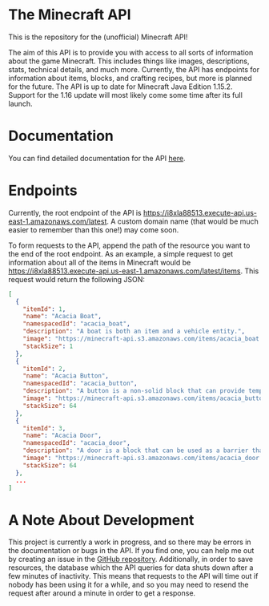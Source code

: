 # The Minecraft API

This is the repository for the (unofficial) Minecraft API!

The aim of this API is to provide you with access to all sorts of information about the game Minecraft. This includes things like images, descriptions, stats, technical details, and much more. Currently, the API has endpoints for information about items, blocks, and crafting recipes, but more is planned for the future. The API is up to date for Minecraft Java Edition 1.15.2. Support for the 1.16 update will most likely come some time after its full launch.

# Documentation

You can find detailed documentation for the API [here](https://stoplight.io/p/docs/gh/anish-shanbhag/minecraft-api).

# Endpoints

Currently, the root endpoint of the API is https://i8xla88513.execute-api.us-east-1.amazonaws.com/latest. A custom domain name (that would be much easier to remember than this one!) may come soon.

To form requests to the API, append the path of the resource you want to the end of the root endpoint. As an example, a simple request to get information about all of the items in Minecraft would be https://i8xla88513.execute-api.us-east-1.amazonaws.com/latest/items. This request would return the following JSON:
```json
[
  {
    "itemId": 1,
    "name": "Acacia Boat",
    "namespacedId": "acacia_boat",
    "description": "A boat is both an item and a vehicle entity.",
    "image": "https://minecraft-api.s3.amazonaws.com/items/acacia_boat.png",
    "stackSize": 1
  },
  {
    "itemId": 2,
    "name": "Acacia Button",
    "namespacedId": "acacia_button",
    "description": "A button is a non-solid block that can provide temporary redstone power.",
    "image": "https://minecraft-api.s3.amazonaws.com/items/acacia_button.png",
    "stackSize": 64
  },
  {
    "itemId": 3,
    "name": "Acacia Door",
    "namespacedId": "acacia_door",
    "description": "A door is a block that can be used as a barrier that can be opened by hand or with redstone.",
    "image": "https://minecraft-api.s3.amazonaws.com/items/acacia_door.png",
    "stackSize": 64
  },
  ...
]
```

# A Note About Development

This project is currently a work in progress, and so there may be errors in the documentation or bugs in the API. If you find one, you can help me out by creating an issue in the [GitHub repository](https://github.com/anish-shanbhag/minecraft-api). Additionally, in order to save resources, the database which the API queries for data shuts down after a few minutes of inactivity. This means that requests to the API will time out if nobody has been using it for a while, and so you may need to resend the request after around a minute in order to get a response.